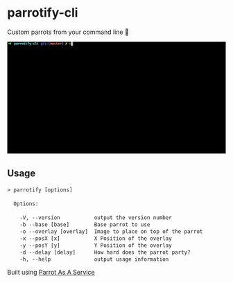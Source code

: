 # parrotify-cli

Custom parrots from your command line :tada:

![parrotify-cli demo](images/mega-demo.gif "parrotify-cli demo")

Usage
-----

```
> parrotify [options]

  Options:

    -V, --version           output the version number
    -b --base [base]        Base parrot to use
    -o --overlay [overlay]  Image to place on top of the parrot
    -x --posX [x]           X Position of the overlay
    -y --posY [y]           Y Position of the overlay
    -d --delay [delay]      How hard does the parrot party?
    -h, --help              output usage information

```

Built using [Parrot As A Service](https://github.com/francoislg/PPaaS)

